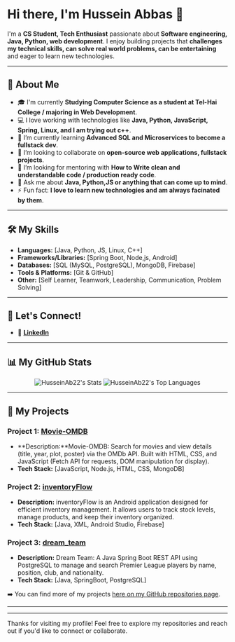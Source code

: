 # Hi there, I'm Hussein Abbas 👋

I'm a **CS Student, Tech Enthusiast**
passionate about **Software engineering, Java, Python, web development**.
I enjoy building projects that **challenges my technical skills, can solve real world problems, can be entertaining** and eager to learn new technologies.

---

## 🚀 About Me

* 🎓 I'm currently **Studying Computer Science as a student at Tel-Hai College  / majoring in  Web Development**.
* 💻 I love working with technologies like **Java, Python, JavaScript, Spring, Linux, and I am trying out c++**.
* 🌱 I’m currently learning **Advanced SQL and Microservices to become a fullstack dev**.
* 👯 I’m looking to collaborate on **open-source web applications, fullstack projects**.
* 🤔 I’m looking for mentoring with **How to Write clean and understandable code / production ready code**.
* 💬 Ask me about **Java, Python,JS or anything that can come up to mind**.
* ⚡ Fun fact: **I love to learn new technologies and am always facinated by them**.

---

## 🛠️ My Skills

* **Languages:** [Java, Python, JS, Linux, C++]
* **Frameworks/Libraries:** [Spring Boot, Node,js, Android]
* **Databases:** [SQL (MySQL, PostgreSQL), MongoDB, Firebase]
* **Tools & Platforms:** [Git & GitHub]
* **Other:** [Self Learner, Teamwork, Leadership, Communication, Problem Solving]

---

## 🤝 Let's Connect!

* 🔗 [**LinkedIn**](https://www.linkedin.com/in/hussein-abbas/)
---
## 📊 My GitHub Stats

<p align="center">
    <img src="https://github-readme-stats.vercel.app/api?username=HusseinAb22&theme=radical&show_icons=true&hide_border=false&count_private=true" alt="HusseinAb22's Stats" />
  <img src="https://github-readme-stats.vercel.app/api/top-langs/?username=HusseinAb22&theme=radical&show_icons=true&hide_border=false&layout=compact" alt="HusseinAb22's Top Languages" />
</p>

---

## 📂 My Projects

### Project 1: [Movie-OMDB](https://github.com/HusseinAb22/Movie-OMDB)
* **Description:**Movie-OMDB: Search for movies and view details (title, year, plot, poster) via the OMDb API. Built with HTML, CSS, and JavaScript (Fetch API for requests, DOM manipulation for display).
* **Tech Stack:** [JavaScript, Node.js, HTML, CSS, MongoDB]

### Project 2: [inventoryFlow](https://github.com/HusseinAb22/inventoryFlow)
* **Description:** inventoryFlow is an Android application designed for efficient inventory management. It allows users to track stock levels, manage products, and keep their inventory organized.
* **Tech Stack:** [Java, XML, Android Studio, Firebase]


### Project 3: [dream_team](https://github.com/HusseinAb22/dream_team)
* **Description:** Dream Team: A Java Spring Boot REST API using PostgreSQL to manage and search Premier League players by name, position, club, and nationality.
* **Tech Stack:** [Java, SpringBoot, PostgreSQL]



➡️ You can find more of my projects [here on my GitHub repositories page](https://github.com/HusseinAb22?tab=repositories).

---
---

Thanks for visiting my profile! Feel free to explore my repositories and reach out if you'd like to connect or collaborate.

<!---
HusseinAb22/HusseinAb22 is a ✨ special ✨ repository because its `README.md` (this file) appears on your GitHub profile.
You can click the Preview link to take a look at your changes.
--->
